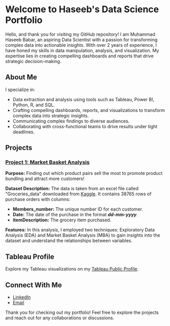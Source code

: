 # Welcome to Haseeb's Data Science Portfolio

Hello, and thank you for visiting my GitHub repository! I am Muhammad Haseeb Babar, an aspiring Data Scientist with a passion for transforming complex data into actionable insights. With over 2 years of experience, I have honed my skills in data manipulation, analysis, and visualization. My expertise lies in creating compelling dashboards and reports that drive strategic decision-making.

## About Me

I specialize in:

- Data extraction and analysis using tools such as Tableau, Power BI, Python, R, and SQL.
- Crafting compelling dashboards, reports, and visualizations to transform complex data into strategic insights.
- Communicating complex findings to diverse audiences.
- Collaborating with cross-functional teams to drive results under tight deadlines.

## Projects

### [Project 1: Market Basket Analysis](https://github.com/mhbabar00/Haseeb_Portfolio/blob/main/Projects/grocery_data_project.ipynb)

**Purpose:** Finding out which product pairs sell the most to promote product bundling and attract more customers!

**Dataset Description:** The data is taken from an excel file called "Groceries_data" downloaded from [Kaggle](https://www.kaggle.com/datasets/heeraldedhia/groceries-dataset/data). It contains 38765 rows of purchase orders with columns:

- __Members_number:__ The unique number ID for each customer.
- __Date:__ The date of the purchase in the format ___dd-mm-yyyy___.
- __itemDescription:__ The grocery item purchased.

**Features:** In this analysis, I employed two techniques: Exploratory Data Analysis (EDA) and Market Basket Analysis (MBA) to gain insights into the dataset and understand the relationships between variables.

## Tableau Profile

Explore my Tableau visualizations on my [Tableau Public Profile](https://public.tableau.com/app/profile/haseeb.babar).


## Connect With Me

- [LinkedIn](https://www.linkedin.com/in/haseeb-babar-6b829b17a)
- [Email](mhbabar2000@gmail.com)

Thank you for checking out my portfolio! Feel free to explore the projects and reach out for any collaborations or discussions.


